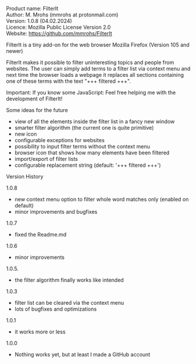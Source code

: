 Product name: FilterIt  
Author: M. Mrohs (mmrohs at protonmail.com)  
Version: 1.0.8 (04.02.2024)  
Licence: Mozilla Public License Version 2.0  
Website: https://github.com/mmrohs/FilterIt  


FilterIt is a tiny add-on for the web browser Mozilla Firefox (Version 105 and newer)

FilterIt makes it possible to filter uninteresting topics and people from websites.
The user can simply add terms to a filter list via context menu and next time the browser loads a webpage it replaces all sections containing one of these terms with the text "+++ filtered +++".

Important:
If you know some JavaScript: 
Feel free helping me with the development of FilterIt!


Some ideas for the future
- view of all the elements inside the filter list in a fancy new window
- smarter filter algorithm (the current one is quite primitive)
- new icon
- configurable exceptions for websites
- possibility to input filter terms without the context menu
- browser icon that shows how many elements have been filtered
- import/export of filter lists
- configurable replacement string (default: '+++ filtered +++') 


Version History

1.0.8
- new context menu option to filter whole word matches only (enabled on default)
- minor improvements and bugfixes

1.0.7
- fixed the Readme.md

1.0.6
- minor improvements

1.0.5.
- the filter algorithm finally works like intended

1.0.3
- filter list can be cleared via the context menu
- lots of bugfixes and optimizations

1.0.1
- it works more or less

1.0.0
- Nothing works yet, but at least I made a GitHub account

